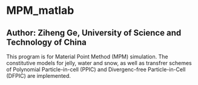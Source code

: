 # MPM_matlab

## Author: Ziheng Ge, University of Science and Technology of China
This program is for Material Point Method (MPM) simulation. The constitutive models for jelly, water and snow, as well as transfrer schemes of Polynomial Particle-in-cell (PPIC) and Divergenc-free Particle-in-Cell (DFPIC) are implemented.